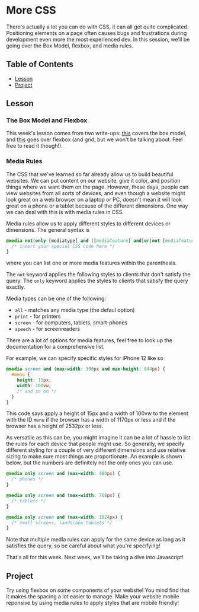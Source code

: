 # More CSS

There's actually a lot you can do with CSS, it can all get quite complicated. Positioning elements on a page often causes bugs and frustrations during development even more the most experienced dev. In this session, we'll be going over the Box Model, flexbox, and media rules.

## Table of Contents
- [Lesson](#lesson)
- [Project](#project)

## Lesson

### The Box Model and Flexbox
This week's lesson comes from two write-ups: [this](https://github.com/uclaacm/learning-lab-crash-course-su20/tree/master/02-intermediate-css) covers the box model, and [this](https://github.com/uclaacm/learning-lab-crash-course-su20/tree/master/04-flexbox-grid) goes over flexbox (and grid, but we won't be talking about. Feel free to read it though!). 

### Media Rules
The CSS that we've learned so far already allow us to build beautiful websites. We can put content on our website, give it color, and position things where we want them on the page. However, these days, people can view websites from all sorts of devices, and even though a website might look great on a web browser on a laptop or PC, doesn't mean it will look great on a phone or a tablet because of the different dimensions. One way we can deal with this is with media rules in CSS.

Media rules allow us to apply different styles to different devices or dimensions. The general syntax is
```CSS
@media not|only [mediatype] and ([mediafeature] and|or|not [mediafeature]) {
  /* insert your special CSS code here */
}
```
where you can list one or more media features within the parenthesis. 

The `not` keyword applies the following styles to clients that don't satisfy the query. The `only` keyword applies the styles to clients that satisfy the query exactly. 

Media types can be one of the following:
- `all` - matches any media type (the defaul option)
- `print` - for printers
- `screen` - for computers, tablets, smart-phones
- `speech` - for screenreaders

There are a lot of options for media features, feel free to look up the documentation for a comprehensive list. 

For example, we can specify specific styles for iPhone 12 like so
```CSS
@media screen and (max-width: 390px and max-height: 844px) {
  #menu {
    height: 15px;
    width: 100vw;
    /* and so on */
  }
}
```

This code says apply a height of 15px and a width of 100vw to the element with the ID `menu` if the browser has a width of 1170px or less and if the browser has a height of 2532px or less. 

As versatile as this can be, you might imagine it can be a lot of hassle to list the rules for each device that people might use. So generally, we specify different styling for a couple of very different dimensions and use relative sizing to make sure most things are proportionate. An example is shown below, but the numbers are definitely not the only ones you can use.

```CSS
@media only screen and (max-width: 480px) {
  /* phones */
}

@media only screen and (max-width: 768px) {
  /* tablets */
}

@media only screen and (max-width: 1024px) {
  /* small screens, landscape tablets */
}
```

Note that multiple media rules can apply for the same device as long as it satisfies the query, so be careful about what you're specifying! 

That's all for this week. Next week, we'll be taking a dive into Javascript!

## Project
Try using flexbox on some components of your website! You mind find that it makes the spacing a lot easier to manage. Make your website mobile reponsive by using media rules to apply styles that are mobile friendly!